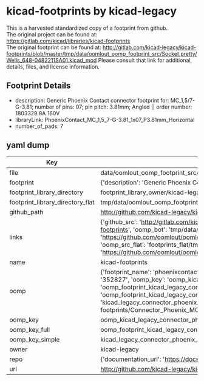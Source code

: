 # kicad-footprints by kicad-legacy  
This is a harvested standardized copy of a footprint from github.  
The original project can be found at:  
https://gitlab.com/kicad/libraries/kicad-footprints  
The original footprint can be found at:
http://gitlab.com/kicad-legacy/kicad-footprints/blob/master/tmp/data/oomlout_oomp_footprint_src/Socket.pretty/Wells_648-0482211SA01.kicad_mod
Please consult that link for additional, details, files, and license information.  
## Footprint Details
* description: Generic Phoenix Contact connector footprint for: MC_1,5/7-G-3.81; number of pins: 07; pin pitch: 3.81mm; Angled || order number: 1803329 8A 160V  
* libraryLink: PhoenixContact_MC_1,5_7-G-3.81_1x07_P3.81mm_Horizontal  
* number_of_pads: 7  
## yaml dump  
| Key | Value |  
| --- | --- |  
| file | data/oomlout_oomp_footprint_src/kicad-footprints/Connector_Phoenix_MC.pretty/PhoenixContact_MC_1,5_7-G-3.81_1x07_P3.81mm_Horizontal.kicad_mod |  
| footprint | {'description': 'Generic Phoenix Contact connector footprint for: MC_1,5/7-G-3.81; number of pins: 07; pin pitch: 3.81mm; Angled || order number: 1803329 8A 160V', 'libraryLink': 'PhoenixContact_MC_1,5_7-G-3.81_1x07_P3.81mm_Horizontal', 'number_of_pads': 7} |  
| footprint_library_directory | footprint_library_owner/kicad-legacy_kicad-footprints |  
| footprint_library_directory_flat | tmp/data/oomlout_oomp_footprint_src/footprints_flat/kicad_legacy_connector_phoenix_mc_phoenixcontact_mc_1,5_7_g_3_81_1x07_p3_81mm_horizontal/working |  
| github_path | http://github.com/kicad-legacy/kicad-footprints/blob/master/tmp/data/oomlout_oomp_footprint_src/Connector_Phoenix_MC.pretty/PhoenixContact_MC_1,5_7-G-3.81_1x07_P3.81mm_Horizontal.kicad_mod |  
| links | {'github_src': 'http://gitlab.com/kicad-legacy/kicad-footprints/blob/master/tmp/data/oomlout_oomp_footprint_src/Socket.pretty/Wells_648-0482211SA01.kicad_mod', 'github_src_repo': 'https://gitlab.com/kicad/libraries/kicad-footprints', 'oomp_bot': 'tmp/data/oomlout_oomp_footprint_src/footprints/kicad_legacy_connector_phoenix_mc_phoenixcontact_mc_1,5_7_g_3_81_1x07_p3_81mm_horizontal/working', 'oomp_bot_github': 'https://github.com/oomlout/oomlout_oomp_footprint_bot/tree/main/tmp/data/oomlout_oomp_footprint_src/footprints/kicad_legacy_connector_phoenix_mc_phoenixcontact_mc_1,5_7_g_3_81_1x07_p3_81mm_horizontal/working', 'oomp_src_flat': 'footprints_flat/tmp/data/oomlout_oomp_footprint_src/footprints_flat/kicad_legacy_connector_phoenix_mc_phoenixcontact_mc_1,5_7_g_3_81_1x07_p3_81mm_horizontal/working', 'oomp_src_flat_github': 'https://github.com/oomlout/oomlout_oomp_footprint_src/tree/main/tmp/data/oomlout_oomp_footprint_src/footprints_flat/kicad_legacy_connector_phoenix_mc_phoenixcontact_mc_1,5_7_g_3_81_1x07_p3_81mm_horizontal/working'} |  
| name | kicad-footprints |  
| oomp | {'footprint_name': 'phoenixcontact_mc_1,5_7_g_3_81_1x07_p3_81mm_horizontal', 'library_name': 'connector_phoenix_mc', 'md5': '352827e77d7694512a2482a869a984d0', 'md5_10': '352827e77d', 'md5_5': '35282', 'md5_6': '352827', 'oomp_key': 'oomp_kicad_legacy_connector_phoenix_mc_phoenixcontact_mc_1,5_7_g_3_81_1x07_p3_81mm_horizontal', 'oomp_key_extra': 'oomp_footprint_kicad_legacy_connector_phoenix_mc_phoenixcontact_mc_1,5_7_g_3_81_1x07_p3_81mm_horizontal', 'oomp_key_full': 'oomp_footprint_kicad_legacy_connector_phoenix_mc_phoenixcontact_mc_1,5_7_g_3_81_1x07_p3_81mm_horizontal_352827', 'oomp_key_simple': 'kicad_legacy_connector_phoenix_mc_phoenixcontact_mc_1,5_7_g_3_81_1x07_p3_81mm_horizontal', 'original_filename': 'data/oomlout_oomp_footprint_src/kicad-footprints/Connector_Phoenix_MC.pretty/PhoenixContact_MC_1,5_7-G-3.81_1x07_P3.81mm_Horizontal.kicad_mod', 'owner_name': 'kicad_legacy'} |  
| oomp_key | oomp_kicad_legacy_connector_phoenix_mc_phoenixcontact_mc_1,5_7_g_3_81_1x07_p3_81mm_horizontal |  
| oomp_key_full | oomp_footprint_kicad_legacy_connector_phoenix_mc_phoenixcontact_mc_1,5_7_g_3_81_1x07_p3_81mm_horizontal |  
| oomp_key_simple | kicad_legacy_connector_phoenix_mc_phoenixcontact_mc_1,5_7_g_3_81_1x07_p3_81mm_horizontal |  
| owner | kicad-legacy |  
| repo | {'documentation_url': 'https://docs.github.com/rest/repos/repos#get-a-repository', 'message': 'Not Found'} |  
| url | http://github.com/kicad-legacy/kicad-footprints |  

